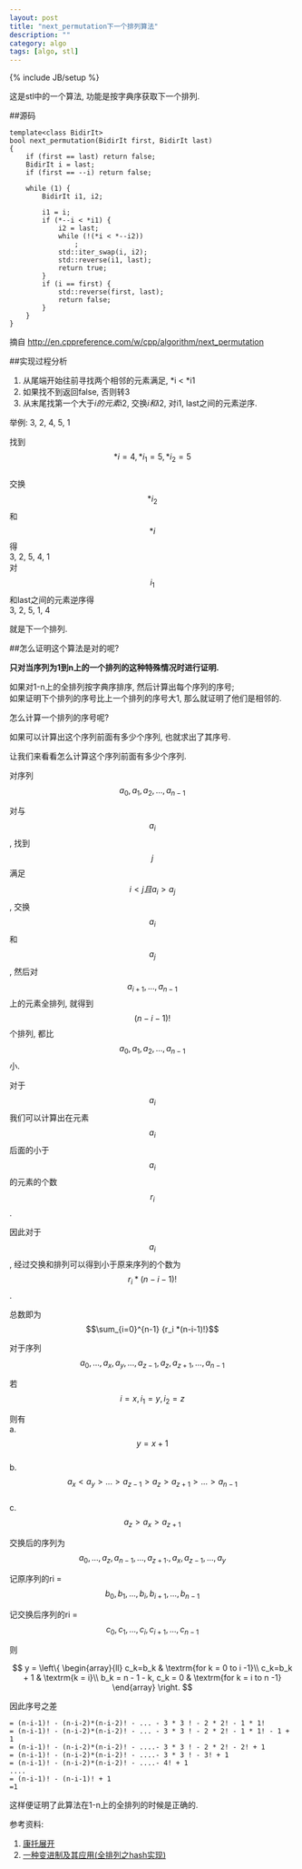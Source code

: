 ```yaml
---
layout: post
title: "next_permutation下一个排列算法"
description: ""
category: algo
tags: [algo, stl]
---
```

{% include JB/setup %}

这是stl中的一个算法, 功能是按字典序获取下一个排列.

##源码

    template<class BidirIt>
    bool next_permutation(BidirIt first, BidirIt last)
    {
        if (first == last) return false;
        BidirIt i = last;
        if (first == --i) return false;
     
        while (1) {
            BidirIt i1, i2;
     
            i1 = i;
            if (*--i < *i1) {
                i2 = last;
                while (!(*i < *--i2))
                    ;
                std::iter_swap(i, i2);
                std::reverse(i1, last);
                return true;
            }
            if (i == first) {
                std::reverse(first, last);
                return false;
            }
        }
    }

摘自 <http://en.cppreference.com/w/cpp/algorithm/next_permutation>

##实现过程分析

1.  从尾端开始往前寻找两个相邻的元素满足, *i < *i1
2.  如果找不到返回false, 否则转3
3.  从末尾找第一个大于*i的元素*i2, 交换*i和*i2, 对i1, last之间的元素逆序.

举例: 3, 2, 4, 5, 1

找到 $$*i = 4, *i_1 = 5, *i_2 = 5$$  
交换$$*i_2$$和$$*i$$得  
    3, 2, 5, 4, 1  
对$$i_1$$和last之间的元素逆序得   
    3, 2, 5, 1, 4

就是下一个排列.

##怎么证明这个算法是对的呢?

**只对当序列为1到n上的一个排列的这种特殊情况时进行证明.**

如果对1-n上的全排列按字典序排序, 然后计算出每个序列的序号;  
如果证明下个排列的序号比上一个排列的序号大1, 那么就证明了他们是相邻的.

怎么计算一个排列的序号呢?

如果可以计算出这个序列前面有多少个序列, 也就求出了其序号.

让我们来看看怎么计算这个序列前面有多少个序列.

对序列 $$a_0, a_1, a_2, ..., a_{n-1}$$

对与$$a_i$$, 找到$$j$$满足$$i < j 且 a_i > a_j$$,
交换$$a_i$$和$$a_j$$, 然后对$$a_{i+1}, ..., a_{n-1}$$ 上的元素全排列, 就得到$$(n-i -1)!$$个排列, 都比$$a_0, a_1, a_2, ..., a_{n-1}$$小.

对于$$a_i$$我们可以计算出在元素$$a_i$$后面的小于$$a_i$$的元素的个数$$r_i$$.

因此对于$$a_i$$, 经过交换和排列可以得到小于原来序列的个数为$$r_i*(n-i-1)!$$.

总数即为 $$\sum_{i=0}^{n-1} {r_i *(n-i-1)!}$$

对于序列
$$a_0, ..., a_x, a_y, ..., a_{z-1}, a_z, a_{z+1}, ..., a_{n-1}$$

若$$i = x, i_1 = y, i_2 = z$$

则有  
a. $$y = x + 1$$  
b. $$a_x < a_y > ... > a_{z-1} > a_z > a_{z+1} > ... > a_{n-1}$$  
c. $$a_z > a_x > a_{z+1}$$  

交换后的序列为
$$a_0, ..., a_z, a_{n-1}, ..., a_{z+1}., a_x, a_{z-1}, ..., a_y$$

记原序列的ri = $$b_0, b_1, ..., b_i, b_{i+1}, ..., b_{n-1}$$

记交换后序列的ri = $$c_0, c_1, ..., c_i, c_{i+1}, ..., c_{n-1}$$


则

$$  y = \left\{ \begin{array}{ll}
    c_k=b_k & \textrm{for k = 0 to i -1}\\
    c_k=b_k + 1 & \textrm{k = i}\\
    b_k = n - 1 - k, c_k = 0 & \textrm{for k = i to n -1}
    \end{array} \right.
$$

因此序号之差 

    = (n-i-1)! - (n-i-2)*(n-i-2)! - ... - 3 * 3 ! - 2 * 2! - 1 * 1!
    = (n-i-1)! - (n-i-2)*(n-i-2)! - ... - 3 * 3 ! - 2 * 2! - 1 * 1! - 1 + 1 
    = (n-i-1)! - (n-i-2)*(n-i-2)! - ....- 3 * 3 ! - 2 * 2! - 2! + 1 
    = (n-i-1)! - (n-i-2)*(n-i-2)! - ....- 3 * 3 ! - 3! + 1 
    = (n-i-1)! - (n-i-2)*(n-i-2)! - ....- 4! + 1 
    ....
    = (n-i-1)! - (n-i-1)! + 1 
    =1

这样便证明了此算法在1-n上的全排列的时候是正确的.

参考资料:

1. [康托展开](http://www.nocow.cn/index.php/%E5%BA%B7%E6%89%98%E5%B1%95%E5%BC%80)
2. [一种变进制及其应用(全排列之hash实现)](http://bbs.chinaunix.net/forum.php?mod=viewthread&tid=1283459&page=1&authorid=12454074)
